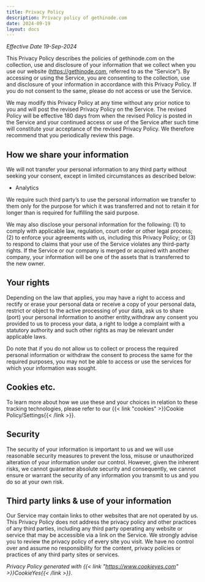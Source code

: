 ```yaml
---
title: Privacy Policy
description: Privacy policy of gethinode.com
date: 2024-09-19
layout: docs
---
```

<!-- markdownlint-disable MD036 -->
*Effective Date 19-Sep-2024*

This Privacy Policy describes the policies of gethinode.com on the collection, use and disclosure of your information that we collect when you use our website (https://gethinode.com, referred to as the “Service”). By accessing or using the Service, you are consenting to the collection, use and disclosure of your information in accordance with this Privacy Policy. If you do not consent to the same, please do not access or use the Service.

We may modify this Privacy Policy at any time without any prior notice to you and will post the revised Privacy Policy on the Service. The revised Policy will be effective 180 days from when the revised Policy is posted in the Service and your continued access or use of the Service after such time will constitute your acceptance of the revised Privacy Policy. We therefore recommend that you periodically review this page.

## How we share your information

We will not transfer your personal information to any third party without seeking your consent, except in limited circumstances as described
below:

- Analytics

We require such third party’s to use the personal information we transfer to them only for the purpose for which it was transferred and not to retain it for longer than is required for fulfilling the said purpose.

We may also disclose your personal information for the following: (1) to comply with applicable law, regulation, court order or other legal process; (2) to enforce your agreements with us, including this Privacy Policy; or (3) to respond to claims that your use of the Service violates any third-party rights. If the Service or our company is merged or acquired with another company, your information will be one of the assets that is transferred to the new owner.

## Your rights

Depending on the law that applies, you may have a right to access and rectify or erase your personal data or receive a copy of your personal data, restrict or object to the active processing of your data, ask us to share (port) your personal information to another entity,withdraw any consent you provided to us to process your data, a right to lodge a complaint with a statutory authority and such other rights as may be relevant under applicable laws. <!-- To exercise these rights, you can write to us at privacy@gethinode.com. We will respond to your request in accordance with applicable law. -->

Do note that if you do not allow us to collect or process the required personal information or withdraw the consent to process the same for the required purposes, you may not be able to access or use the services for which your information was sought.

## Cookies etc.

To learn more about how we use these and your choices in relation to these tracking technologies, please refer to our {{< link "cookies" >}}Cookie Policy/Settings{{< /link >}}.

## Security

The security of your information is important to us and we will use reasonable security measures to prevent the loss, misuse or unauthorized alteration of your information under our control. However, given the inherent risks, we cannot guarantee absolute security and consequently, we cannot ensure or warrant the security of any information you transmit to us and you do so at your own risk.

## Third party links & use of your information

Our Service may contain links to other websites that are not operated by us. This Privacy Policy does not address the privacy policy and other practices of any third parties, including any third party operating any website or service that may be accessible via a link on the Service. We strongly advise you to review the privacy policy of every site you visit. We have no control over and assume no responsibility for the content, privacy policies or practices of any third party sites or services.

<!-- ## Grievance / Data Protection Officer

If you have any queries or concerns about the processing of your information that is available with us, you may email us at privacy@gethinode.com. We will address your concerns in accordance with applicable law. -->

*Privacy Policy generated with {{< link "https://www.cookieyes.com" >}}CookieYes{{< /link >}}.*
